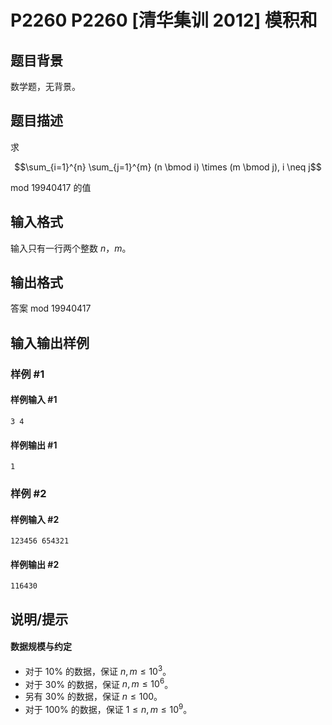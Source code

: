 # P2260 P2260 [清华集训 2012] 模积和

## 题目背景

数学题，无背景。


## 题目描述

求

$$\sum_{i=1}^{n} \sum_{j=1}^{m} (n \bmod i) \times (m \bmod j), i \neq j$$

mod 19940417 的值

## 输入格式

输入只有一行两个整数 $n$，$m$。

## 输出格式

答案 mod 19940417


## 输入输出样例

### 样例 #1

#### 样例输入 #1

```
3 4
```

#### 样例输出 #1

```
1
```

### 样例 #2

#### 样例输入 #2

```
123456 654321
```

#### 样例输出 #2

```
116430
```

## 说明/提示

#### 数据规模与约定

- 对于 $10\%$ 的数据，保证 $n,m \leq 10^3$。
- 对于 $30\%$ 的数据，保证 $n,m \leq 10^6$。
- 另有 $30\%$ 的数据，保证 $n \leq 100$。
- 对于 $100\%$ 的数据，保证 $1 \leq n,m \leq 10^9$。


